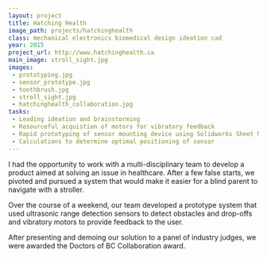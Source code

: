 ```yaml
---
layout: project
title: Hatching Health
image_path: projects/hatchinghealth
class: mechanical electronics biomedical design ideation cad
year: 2015
project_url: http://www.hatchinghealth.ca
main_image: stroll_sight.jpg
images:
 - prototyping.jpg
 - sensor_prototype.jpg
 - toothbrush.jpg
 - stroll_sight.jpg
 - hatchinghealth_collaboration.jpg
tasks: 
 - Leading ideation and brainstorming
 - Resourceful acquistion of motors for vibratory feedback
 - Rapid prototyping of sensor mounting device using Solidworks Sheet Metal and cardboard
 - Calculations to determine optimal positioning of sensor
---
```


I had the opportunity to work with a multi-disciplinary team to develop a product aimed at solving an issue in healthcare. After a few false starts, we pivoted and pursued a system that would make it easier for a blind parent to navigate with a stroller.

Over the course of a weekend, our team developed a prototype system that used ultrasonic range detection sensors to detect obstacles and drop-offs and vibratory motors to provide feedback to the user.

After presenting and demoing our solution to a panel of industry judges, we were awarded the Doctors of BC Collaboration award.
